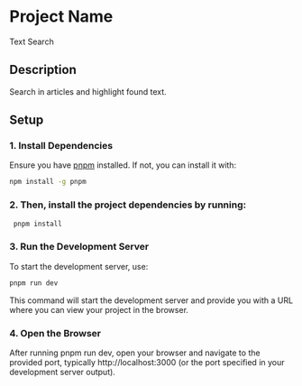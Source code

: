 # Project Name

Text Search

## Description

Search in articles and highlight found text. 

## Setup

### 1. Install Dependencies

Ensure you have [pnpm](https://pnpm.io/) installed. If not, you can install it with:

```bash
npm install -g pnpm
```

### 2. Then, install the project dependencies by running:

```bash
 pnpm install
```

### 3. Run the Development Server

To start the development server, use:

```bash
pnpm run dev
```

This command will start the development server and provide you with a URL where you can view your project in the browser.

### 4. Open the Browser
After running pnpm run dev, open your browser and navigate to the provided port, typically http://localhost:3000 (or the port specified in your development server output).

